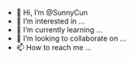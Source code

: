 - 👋 Hi, I’m @SunnyCun
- 👀 I’m interested in ...
- 🌱 I’m currently learning ...
- 💞️ I’m looking to collaborate on ...
- 📫 How to reach me ...

<!---
SunnyCun/SunnyCun is a ✨ special ✨ repository because its `README.md` (this file) appears on your GitHub profile.
You can click the Preview link to take a look at your changes.
--->
